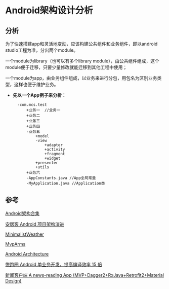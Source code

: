 # Android架构设计分析

## 分析

为了快速搭建app和灵活地变动，应该构建公共组件和业务组件，即以android studio工程为准，分出两个module。

一个module为library（也可以有多个library module），由公共组件组成，这个module便于迁移，只要少量修改就能迁移到其他工程中使用；

一个module为app，由业务组件组成，以业务来进行分包，用包名为区别业务类型，这样也便于维护业务。

- **先以一个App例子来分析：**
	
	    -com.mcs.test
	        +业务一  //业务一
	        +业务二
	        +业务三
	        +业务四
	        -业务五
	            +model
	            -view
	                +adapter
	                +activity
	                +fragment
	                +widget
	            +presenter
	            +utils
	        +业务六
	        -AppConstants.java //App全局常量
	        -MyApplication.java //Application类



## 参考

[Android架构合集](https://github.com/Juude/Awesome-Android-Architecture#%E5%B8%B8%E8%A7%81%E6%9E%B6%E6%9E%84%E6%96%B9%E6%B3%95)

[安居客 Android 项目架构演进](https://zhuanlan.zhihu.com/p/25420181)

[MinimalistWeather](https://github.com/BaronZ88/MinimalistWeather)

[MvpArms](https://github.com/JessYanCoding/MVPArms/blob/master/MVPArms.md)

[Android Architecture](https://github.com/googlesamples/android-architecture)

[悦跑圈 Android 单业务开发，提高编译效率 15 倍](https://www.diycode.cc/topics/761)

[新闻客户端 A news-reading App (MVP+Dagger2+RxJava+Retrofit2+Material Design)](https://github.com/kaku2015/ColorfulNews)